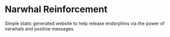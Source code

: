 # Narwhal Reinforcement

Simple static generated website to help release endorphins via the power of narwhals and positive messages.

